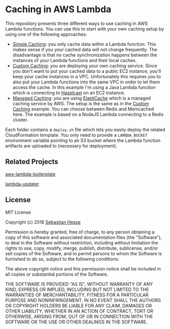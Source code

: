 # Caching in AWS Lambda

This repository presents three different ways to use caching in AWS Lambda functions.
You can use this to start with your own caching setup by using one of the following approaches:

- [Simple Caching](/02-lambda-with-simple-caching): you only cache data within a Lambda function.
This makes sense if you your cached data will not change frequently.
The disadvantage is that no cache synchronization happens between the instances of your Lambda functions and their local caches.
- [Custom Caching](/03-lambda-with-custom-caching): you are deploying your own caching service.
Since you don't want to put your cached data to a public EC2 instance, you'll keep your cache instances in a VPC.
Unfortunately this requires you to also put your Lambda functions into the same VPC in order to let them access the cache.
In this example I'm using a Java Lambda function which is connecting to [Hazelcast](https://hazelcast.org/) on an EC2 instance.
- [Managed Caching](/04-lambda-with-managed-caching): you are using [ElastiCache](https://aws.amazon.com/elasticache/) which is a managed caching service by AWS.
The setup is the same as in the [Custom Caching](/03-lambda-with-custom-caching) example.
You can choose between Redis and Memcached here.
The example is based on a NodeJS Lambda connecting to a Redis cluster.


Each folder contains a `deploy.sh` file which lets you easily deploy the related CloudFormation template.
You only need to provide a `LAMBDA_BUCKET` environment variable pointing to an S3 bucket where the Lambda function artifacts are uploaded to (necessary for deployment).



## Related Projects

[aws-lambda-boilerplate](https://github.com/seeebiii/aws-lambda-boilerplate)

[lambda-updater](https://github.com/seeebiii/lambda-updater)

## License

MIT License

Copyright (c) 2018 [Sebastian Hesse](https://www.sebastianhesse.de)

Permission is hereby granted, free of charge, to any person obtaining a copy
of this software and associated documentation files (the "Software"), to deal
in the Software without restriction, including without limitation the rights
to use, copy, modify, merge, publish, distribute, sublicense, and/or sell
copies of the Software, and to permit persons to whom the Software is
furnished to do so, subject to the following conditions:

The above copyright notice and this permission notice shall be included in all
copies or substantial portions of the Software.

THE SOFTWARE IS PROVIDED "AS IS", WITHOUT WARRANTY OF ANY KIND, EXPRESS OR
IMPLIED, INCLUDING BUT NOT LIMITED TO THE WARRANTIES OF MERCHANTABILITY,
FITNESS FOR A PARTICULAR PURPOSE AND NONINFRINGEMENT. IN NO EVENT SHALL THE
AUTHORS OR COPYRIGHT HOLDERS BE LIABLE FOR ANY CLAIM, DAMAGES OR OTHER
LIABILITY, WHETHER IN AN ACTION OF CONTRACT, TORT OR OTHERWISE, ARISING FROM,
OUT OF OR IN CONNECTION WITH THE SOFTWARE OR THE USE OR OTHER DEALINGS IN THE
SOFTWARE.
